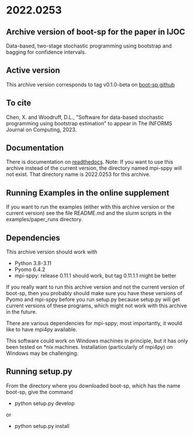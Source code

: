 # 2022.0253

## Archive version of boot-sp for the paper in IJOC

Data-based, two-stage stochastic programming using bootstrap and bagging for confidence intervals.

## Active version

This archive version corresponds to tag v0.1.0-beta on [boot-sp github](https://github.com/boot-sp/boot-sp)

## To cite

Chen, X. and Woodruff, D.L., "Software for data-based stochastic programming using bootstrap estimation" to appear in
The INFORMS Journal on Computing, 2023.

## Documentation

There is documentation on [readthedocs](https://boot-sp.readthedocs.io/en/latest/). Note: If
you want to use this archive instead of the current version, the directory named
mpi-sppy will not exist. That directory name is 2022.0253 for this archive.

## Running Examples in the online supplement

If you want to run the examples (either with this archive version or the current version)
see the file README.md and the slurm scripts in the examples/paper_runs directory.

## Dependencies

This archive version should work with

- Python 3.8-3.11
- Pyomo 6.4.2
- mpi-sppy: release 0.11.1 should work, but tag 0.11.1.1 might be better

If you really want to run this archive version and not the current version of boot-sp, then
you probably should make sure you have these versions of Pyomo and mpi-sppy
before you run setup.py because setup.py will get current versions of these
programs, which might not work with this archive in the future.

There are various dependencies for mpi-sppy; most importantly, it would like to have mpi4py available.

This software could work on Windows machines in principle, but it has only been tested on *nix machines.
Installation (particularly of mpi4py) on Windows may be challenging.

## Running setup.py

From the directory where you downloaded boot-sp, which has the name
boot-sp, give the command

- python setup.py develop

or

- python setup.py install

